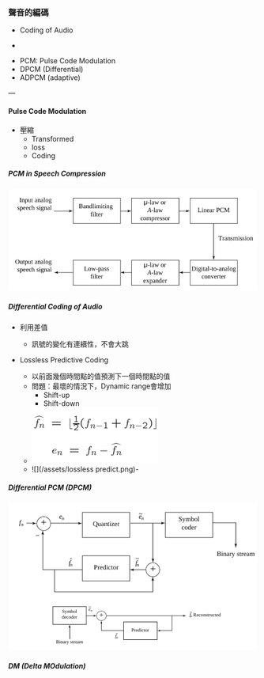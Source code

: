 ### 聲音的編碼

* Coding of Audio

-

* PCM: Pulse Code Modulation
* DPCM \(Differential\)
* ADPCM \(adaptive\)

—

#### Pulse Code Modulation

* 壓縮
  * Transformed
  * loss
  * Coding

##### PCM in Speech Compression

![](/assets/PCM.png)

##### Differential Coding of Audio

* 利用差值

  * 訊號的變化有連續性，不會大跳

* Lossless Predictive Coding

  * 以前面幾個時間點的值預測下一個時間點的值
  * 問題：最壞的情況下，Dynamic range會增加
    * Shift-up
    * Shift-down
  * ![](/assets/lossless-predictive-coding.png)
  * ![](/assets/lossless predict.png)-

##### Differential PCM \(DPCM\)

![](/assets/DPCM-import.png)

##### DM \(Delta MOdulation\)




